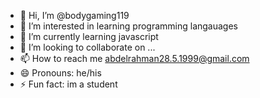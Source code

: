 - 👋 Hi, I’m @bodygaming119
- 👀 I’m interested in learning programming langauages
- 🌱 I’m currently learning javascript
- 💞️ I’m looking to collaborate on ...
- 📫 How to reach me abdelrahman28.5.1999@gmail.com
- 😄 Pronouns: he/his
- ⚡ Fun fact: im a student

<!---
bodygaming119/bodygaming119 is a ✨ special ✨ repository because its `README.md` (this file) appears on your GitHub profile.
You can click the Preview link to take a look at your changes.
--->
